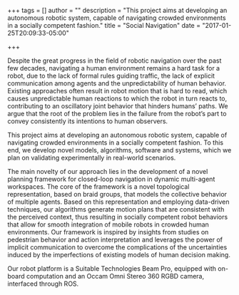 +++
tags = []
author = ""
description = "This project aims at developing an autonomous robotic system, capable of navigating crowded environments in a socially competent fashion."
title = "Social Navigation"
date = "2017-01-25T20:09:33-05:00"

+++


Despite the great progress in the field of robotic navigation over the past few decades, navigating a human environment remains a hard task for a robot, due to the lack of formal rules guiding traffic, the lack of explicit communication among agents and the unpredictability of human behavior. Existing approaches often result in robot motion that is hard to read, which causes unpredictable human reactions to which the robot in turn reacts to, contributing to an oscillatory joint behavior that hinders humans’ paths. We argue that the root of the problem lies in the failure from the robot’s part to convey consistently its intentions to human observers. 

This project aims at developing an autonomous robotic system, capable of navigating crowded environments in a socially competent fashion. To this end, we develop novel models, algorithms, software and systems, which we plan on validating experimentally in real-world scenarios.

The main novelty of our approach lies in the development of a novel planning framework for closed-loop navigation in dynamic multi-agent workspaces. The core of the framework is a novel topological representation, based on braid groups, that models the collective behavior of multiple agents. Based on this representation and employing data-driven techniques, our algorithms generate motion plans that are consistent with the perceived context, thus resulting in socially competent robot behaviors that allow for smooth integration of mobile robots in crowded human environments. Our framework is inspired by insights from studies on pedestrian behavior and action interpretation and leverages the power of implicit communication to overcome the complications of the uncertainties induced by the imperfections of existing models of human decision making. 

Our robot platform is a Suitable Technologies Beam Pro, equipped with on-board computation and an Occam Omni Stereo 360 RGBD camera, interfaced through ROS.  



